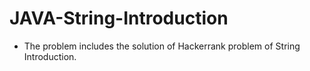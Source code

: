 # JAVA-String-Introduction
- The problem includes the solution of Hackerrank problem of String Introduction.
